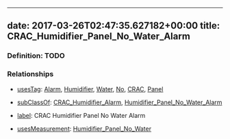 
---
date: 2017-03-26T02:47:35.627182+00:00
title: CRAC_Humidifier_Panel_No_Water_Alarm
---
### Definition: TODO

### Relationships

* [usesTag](https://brickschema.org/schema/1.0/BrickFrame#usesTag): [Alarm](https://brickschema.org/schema/1.0/BrickTag#Alarm), [Humidifier](https://brickschema.org/schema/1.0/BrickTag#Humidifier), [Water](https://brickschema.org/schema/1.0/BrickTag#Water), [No](https://brickschema.org/schema/1.0/BrickTag#No), [CRAC](https://brickschema.org/schema/1.0/BrickTag#CRAC), [Panel](https://brickschema.org/schema/1.0/BrickTag#Panel)

* [subClassOf](http://www.w3.org/2000/01/rdf-schema#subClassOf): [CRAC_Humidifier_Alarm](https://brickschema.org/schema/1.0/Brick#CRAC_Humidifier_Alarm), [Humidifier_Panel_No_Water_Alarm](https://brickschema.org/schema/1.0/Brick#Humidifier_Panel_No_Water_Alarm)

* [label](http://www.w3.org/2000/01/rdf-schema#label): CRAC Humidifier Panel No Water Alarm

* [usesMeasurement](https://brickschema.org/schema/1.0/BrickFrame#usesMeasurement): [Humidifier_Panel_No_Water](https://brickschema.org/schema/1.0/Brick#Humidifier_Panel_No_Water)
